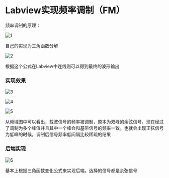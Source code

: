 # Labview实现频率调制（FM）

频率调制的原理：

![1](https://wsine.cn-gd.ufileos.com/image/wsine-blog-image74.png)

自己的实现为三角函数分解

![2](https://wsine.cn-gd.ufileos.com/image/wsine-blog-image75.png)

根据这个公式在Labview中连线则可以得到最终的波形输出

### 实现效果

![3](https://wsine.cn-gd.ufileos.com/image/wsine-blog-image76.png)

![4](https://wsine.cn-gd.ufileos.com/image/wsine-blog-image77.png)

![5](https://wsine.cn-gd.ufileos.com/image/wsine-blog-image78.png)

从频域图中可以看出，载波信号的频率被调制，原本为双峰的余弦信号，现在经过了调制为多个峰值并且其中一个峰会和基带信号的频率一致。也就会出现正弦信号为低峰的时候，调制后信号频率低间隔比较稀疏的结果

### 后端实现

![6](https://wsine.cn-gd.ufileos.com/image/wsine-blog-image79.png)

基本上根据三角函数变化公式来实现后端。选择的信号都是余弦信号